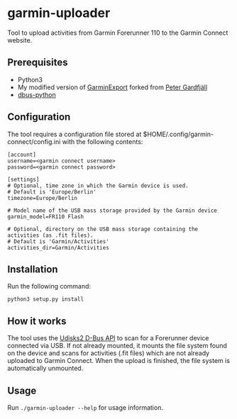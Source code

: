 # garmin-uploader
Tool to upload activities from Garmin Forerunner 110 to the Garmin Connect website.

## Prerequisites
* Python3
* My modified version of [GarminExport](https://github.com/FrankEberle/garminexport) forked from [Peter Gardfjäll](https://github.com/petergardfjall/garminexport)
* [dbus-python](https://pypi.org/project/dbus-python/)

## Configuration
The tool requires a configuration file stored at $HOME/.config/garmin-connect/config.ini with the following contents:
```
[account]
username=<garmin connect username>
password=<garmin connect password>

[settings]
# Optional, time zone in which the Garmin device is used.
# Default is 'Europe/Berlin'
timezone=Europe/Berlin

# Model name of the USB mass storage provided by the Garmin device
garmin_model=FR110 Flash

# Optional, directory on the USB mass storage containing the activities (as .fit files).
# Default is 'Garmin/Activities'
activities_dir=Garmin/Activities
```

## Installation
Run the following command:
```
python3 setup.py install
```

## How it works
The tool uses the [Udisks2 D-Bus API](http://storaged.org/doc/udisks2-api/latest/) to scan for a Forerunner device connected via USB. If not already mounted, it mounts the file system found
on the device and scans for activities (.fit files) which are not already uploaded to Garmin Connect.
When the upload is finished, the file system is automatically unmounted.

## Usage
Run ```./garmin-uploader --help``` for usage information.
